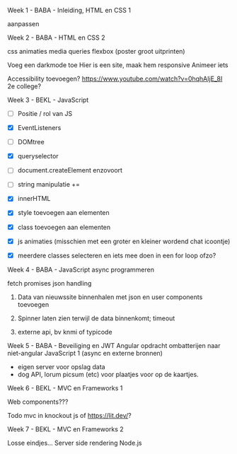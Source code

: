 Week 1 - BABA - Inleiding, HTML en CSS 1

aanpassen


Week 2 - BABA - HTML en CSS 2

css animaties
media queries
flexbox (poster groot uitprinten)

Voeg een darkmode toe
Hier is een site, maak hem responsive
Animeer iets

Accessibility toevoegen? https://www.youtube.com/watch?v=0hqhAIjE_8I 2e college?


Week 3 - BEKL - JavaScript

- [ ] Positie / rol van JS
- [X] EventListeners
- [ ] DOMtree
- [X] queryselector
- [ ] document.createElement enzovoort
- [ ] string manipulatie += 
- [X] innerHTML 
- [X] style toevoegen aan elementen
- [X] class toevoegen aan elementen
- [X] js animaties (misschien met een groter en kleiner wordend chat icoontje)
- [X] meerdere classes selecteren en iets mee doen in een for loop ofzo?


Week 4 - BABA - JavaScript async programmeren

fetch
promises
json handling

1. Data van nieuwssite binnenhalen met json en user components toevoegen

2. Spinner laten zien terwijl de data binnenkomt; timeout

3. externe api, bv knmi of typicode



Week 5 - BABA - Beveiliging en JWT
Angular opdracht ombatterijen naar niet-angular
JavaScript 1 (async en externe bronnen)

- eigen server voor opslag data
- dog API, lorum picsum (etc) voor plaatjes voor op de kaartjes.


Week 6 - BEKL - MVC en Frameworks 1

Web components???

Todo mvc in knockout js of https://lit.dev/?

Week 7 - BEKL - MVC en Frameworks 2

Losse eindjes...
Server side rendering
Node.js
